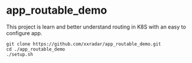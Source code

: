 # app_routable_demo

This project is learn and better understand routing in K8S with an easy to configure app.

```
git clone https://github.com/xxradar/app_routable_demo.git
cd ./app_routable_demo
./setup.sh
```




